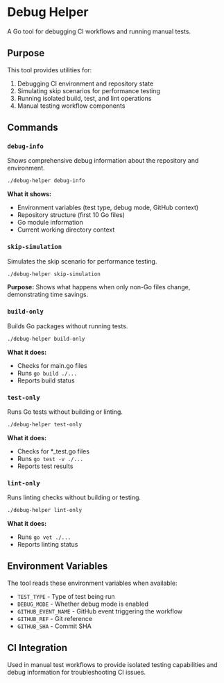 # Debug Helper

A Go tool for debugging CI workflows and running manual tests.

## Purpose

This tool provides utilities for:
1. Debugging CI environment and repository state
2. Simulating skip scenarios for performance testing
3. Running isolated build, test, and lint operations
4. Manual testing workflow components

## Commands

### `debug-info`
Shows comprehensive debug information about the repository and environment.

```bash
./debug-helper debug-info
```

**What it shows:**
- Environment variables (test type, debug mode, GitHub context)
- Repository structure (first 10 Go files)
- Go module information
- Current working directory context

### `skip-simulation`
Simulates the skip scenario for performance testing.

```bash
./debug-helper skip-simulation
```

**Purpose:** Shows what happens when only non-Go files change, demonstrating time savings.

### `build-only`
Builds Go packages without running tests.

```bash
./debug-helper build-only
```

**What it does:**
- Checks for main.go files
- Runs `go build ./...`
- Reports build status

### `test-only`
Runs Go tests without building or linting.

```bash
./debug-helper test-only
```

**What it does:**
- Checks for *_test.go files
- Runs `go test -v ./...`
- Reports test results

### `lint-only`
Runs linting checks without building or testing.

```bash
./debug-helper lint-only
```

**What it does:**
- Runs `go vet ./...`
- Reports linting status

## Environment Variables

The tool reads these environment variables when available:
- `TEST_TYPE` - Type of test being run
- `DEBUG_MODE` - Whether debug mode is enabled
- `GITHUB_EVENT_NAME` - GitHub event triggering the workflow
- `GITHUB_REF` - Git reference
- `GITHUB_SHA` - Commit SHA

## CI Integration

Used in manual test workflows to provide isolated testing capabilities and debug information for troubleshooting CI issues.
